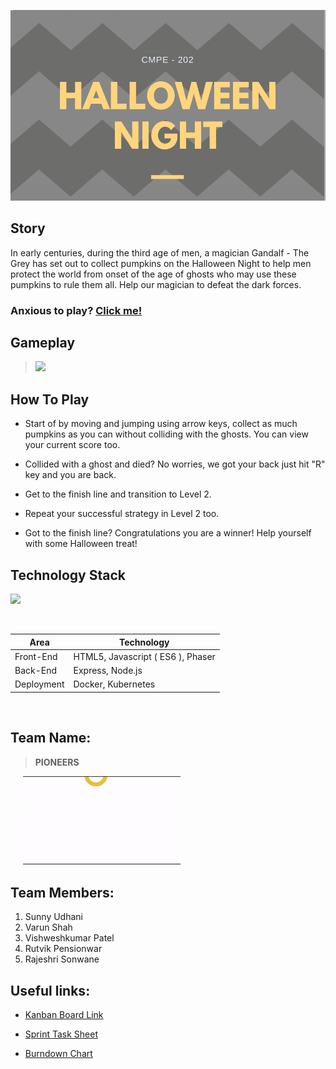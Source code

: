 <link rel="stylesheet" href="src/splendor.css">

![](src/Halloween%20Game/WebContent/assets/images/2018-01-19%2022_33_46-Sunny%20Udhani_Resume_v2.1.1%20-%20Word.png)


## Story

In early centuries, during the third age of men, a magician Gandalf - The Grey has set out to collect pumpkins on the Halloween Night to help men protect the world from onset of the age of ghosts who may use these pumpkins to rule them all. Help our magician to defeat the dark forces.

### Anxious to play? <a href="https://halloween-night.herokuapp.com/" target="_blank">Click me!</a>

## Gameplay
> ![](src/giphy.gif)


## How To Play

* Start of by moving and jumping using arrow keys, collect as much pumpkins as you can without colliding with the ghosts. You can view your current score too. 

* Collided with a ghost and died? No worries, we got your back just hit "R" key and you are back.

* Get to the finish line and transition to Level 2.

* Repeat your successful strategy in Level 2 too.

* Got to the finish line? Congratulations you are a winner! Help yourself with some Halloween treat!

## Technology Stack

![](src/halloween(1).png)

<br/>
<table>
<thead>
<tr>
<th>Area</th>
<th>Technology</th>
</tr>
</thead>
<tbody>
	<tr>
		<td>Front-End</td>
		<td>HTML5, Javascript ( ES6 ), Phaser</td>
	</tr>
	<tr>
		<td>Back-End</td>
		<td>Express, Node.js</td>
	</tr>
	<tr>
		<td>Deployment</td>
		<td>Docker, Kubernetes</td>
	</tr>
</tbody>
</table>

<br/>

## Team Name: 
>  **PIONEERS**

<img src="src/giphy1.gif" style="width:50%; padding-left: 20px"></img>

## Team Members:

1. Sunny Udhani
2. Varun Shah
3. Vishweshkumar Patel
4. Rutvik Pensionwar
5. Rajeshri Sonwane


## Useful links:

* <a href="https://goo.gl/8hz6dU" target="_blank">Kanban Board Link</a>

* <a href="https://goo.gl/7NXfZK" target="_blank">Sprint Task Sheet</a>

* <a href="https://goo.gl/pZ35eV" target="_blank">Burndown Chart</a>
